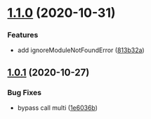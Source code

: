 # [1.1.0](https://github.com/imcuttle/require-resolve-hook/compare/v1.0.1...v1.1.0) (2020-10-31)

### Features

- add ignoreModuleNotFoundError ([813b32a](https://github.com/imcuttle/require-resolve-hook/commit/813b32a2e471af2f3e7eeb32c83051cdab8ea42a))

## [1.0.1](https://github.com/imcuttle/require-resolve-hook/compare/1e6036b94ad8207157885ccef594f77a8d244b0e...v1.0.1) (2020-10-27)

### Bug Fixes

- bypass call multi ([1e6036b](https://github.com/imcuttle/require-resolve-hook/commit/1e6036b94ad8207157885ccef594f77a8d244b0e))
